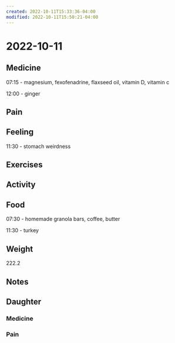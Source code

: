 ```yaml
---
created: 2022-10-11T15:33:36-04:00
modified: 2022-10-11T15:50:21-04:00
---
```


# 2022-10-11

## Medicine

07:15 - magnesium, fexofenadrine, flaxseed oil, vitamin D, vitamin c 

12:00 - ginger

## Pain


## Feeling

11:30 - stomach weirdness


## Exercises


## Activity


## Food

07:30  - homemade granola bars, coffee, butter

11:30 - turkey 

## Weight

222.2

## Notes


## Daughter


### Medicine


### Pain
